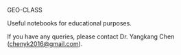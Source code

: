 GEO-CLASS

Useful notebooks for educational purposes. 

If you have any queries, please contact Dr. Yangkang Chen (chenyk2016@gmail.com). 

